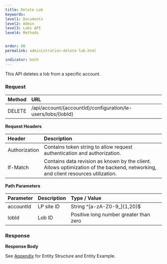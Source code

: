 ```yaml
---
title: Delete Lob
keywords:
level1: Documents
level2: Admin
level3: Lobs API
level4: Methods


order: 80
permalink: administration-delete-lob.html

indicator: both
---
```


This API deletes a lob from a specific account.

### Request

| Method | URL| 
 |:----- | :---- |
 |DELETE | /api/account/{accountId}/configuration/le-users/lobs/{lobId} |

**Request Headers**

 |Header | Description |
 |:-------  | :------------- |
 |Authorization | Contains token string to allow request authentication and authorization. |
 |If-Match | Contains data revision as known by the client. Allows optimization of the backend, networking, and client resources utilization. |

**Path Parameters**

 |Parameter|  Description | Type / Value |
 |:----------- | :-------------  |:------------- | 
 |accountId | LP site ID  |String ^[a-zA-Z0-9_]{1,20}$ |
 |lobId | Lob ID  | Positive long number greater than zero |

### Response

**Response Body**

See [Appendix](aadministration-lobs-appendix.html) for Entity Structure and Entity Example.

